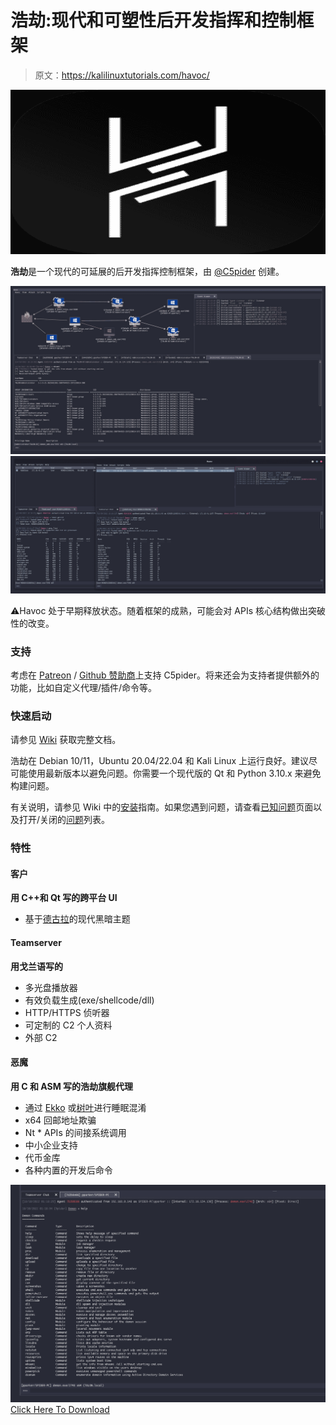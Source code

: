 # 浩劫:现代和可塑性后开发指挥和控制框架

> 原文：<https://kalilinuxtutorials.com/havoc/>

[![](img/c0fcfbb6df6ef2922981453097f8b846.png)](https://blogger.googleusercontent.com/img/b/R29vZ2xl/AVvXsEjbeJAXFLNhrE3nWJCL3MLMJcnlAdd95hpF1kvehYLKd5n8lJFEAIu6elNmCVLGpotnWYtArot1wDZACxnoPiDpe68BFi5-4ABdhPz0XhoVm5qohQbcxH_aPI4r_gBh5n6l4ewbTs-aX81HJt93wXTB7uqJFLrxT7AeSRPBSTkeFjzrLB1LTCSQx6fD/s728/Havoc(1).png)

**浩劫**是一个现代的可延展的后开发指挥控制框架，由 [@C5pider](https://twitter.com/C5pider) 创建。

![](img/bff3ea3e416168c3366788cbeac8899c.png)![](img/5cbd48baabbf176e69bd7abcd138e960.png)

⚠️Havoc 处于早期释放状态。随着框架的成熟，可能会对 APIs 核心结构做出突破性的改变。

### 支持

考虑在 [Patreon](https://www.patreon.com/5pider) / [Github 赞助商](https://github.com/sponsors/Cracked5pider)上支持 C5pider。将来还会为支持者提供额外的功能，比如自定义代理/插件/命令等。

### 快速启动

请参见 [Wiki](https://github.com/HavocFramework/Havoc/wiki) 获取完整文档。

浩劫在 Debian 10/11，Ubuntu 20.04/22.04 和 Kali Linux 上运行良好。建议尽可能使用最新版本以避免问题。你需要一个现代版的 Qt 和 Python 3.10.x 来避免构建问题。

有关说明，请参见 Wiki 中的[安装](https://github.com/HavocFramework/Havoc/wiki#installation)指南。如果您遇到问题，请查看[已知问题](https://github.com/HavocFramework/Havoc/wiki#known-issues)页面以及打开/关闭的[问题](https://github.com/HavocFramework/Havoc/issues)列表。

### 特性

#### 客户

**用 C++和 Qt 写的跨平台 UI**

*   基于[德古拉](https://draculatheme.com/)的现代黑暗主题

#### Teamserver

**用戈兰语写的**

*   多光盘播放器
*   有效负载生成(exe/shellcode/dll)
*   HTTP/HTTPS 侦听器
*   可定制的 C2 个人资料
*   外部 C2

#### 恶魔

**用 C 和 ASM 写的浩劫旗舰代理**

*   通过 [Ekko](https://github.com/Cracked5pider/Ekko) 或[树叶](https://github.com/SecIdiot/FOLIAGE)进行睡眠混淆
*   x64 回邮地址欺骗
*   Nt * APIs 的间接系统调用
*   中小企业支持
*   代币金库
*   各种内置的开发后命令

![](img/b00b392d9d89b1576be2a5a8006787d8.png)[Click Here To Download](https://github.com/HavocFramework/Havoc)